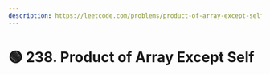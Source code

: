 ```yaml
---
description: https://leetcode.com/problems/product-of-array-except-self/
---
```


# 🟢 238. Product of Array Except Self

